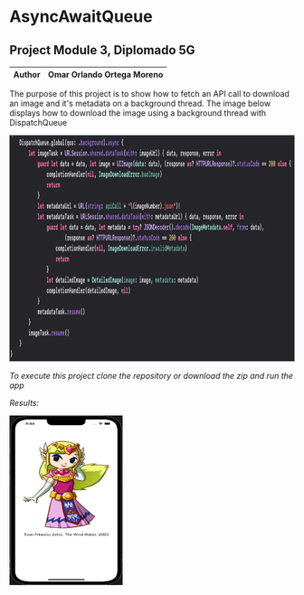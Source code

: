 # AsyncAwaitQueue

## Project Module 3, Diplomado 5G

Author  | Omar Orlando Ortega Moreno
------- | --------------------------

The purpose of this project is to show how to fetch an API call to download an image and it's metadata on a background thread.
The image below displays how to download the image using a background thread with DispatchQueue


<img src="assets/backgroundMethod.png" width="600" height="400" />


_To execute this project clone the repository or download the zip and run the app_

*Results:*


<img src="assets/result.png" width="200" height="300" />

